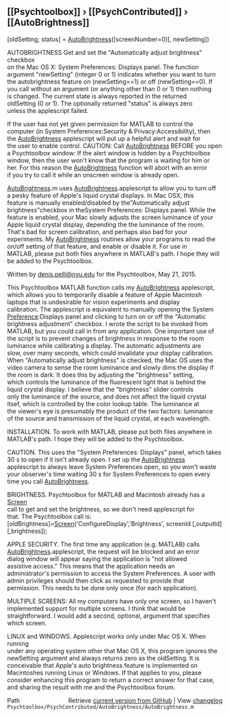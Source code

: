 ## [[Psychtoolbox]] &#8250; [[PsychContributed]] &#8250; [[AutoBrightness]]

[oldSetting, status] = [AutoBrightness](AutoBrightness)([screenNumber=0][, newSetting])  
  
AUTOBRIGHTNESS Get and set the "Automatically adjust brightness" checkbox  
on the Mac OS X: System Preferences: Displays panel. The function  
argument "newSetting" (integer 0 or 1) indicates whether you want to turn  
the autobrightness feature on (newSetting==1) or off (newSetting==0). If  
you call without an argument (or anything other than 0 or 1) then nothing  
is changed. The current state is always reported in the returned  
oldSetting (0 or 1). The optionally returned "status" is always zero  
unless the applescript failed.  
  
If the user has not yet given permission for MATLAB to control the  
computer (in System Preferences:Security & Privacy:Accessibility), then  
the [AutoBrightness](AutoBrightness) applescript will put up a helpful alert and wait for  
the user to enable control. CAUTION: Call [AutoBrightness](AutoBrightness) BEFORE you open  
a Psychtoolbox window: If the alert window is hidden by a Psychtoolbox  
window, then the user won't know that the program is waiting for him or  
her. For this reason the [AutoBrightness](AutoBrightness) function will abort with an error  
if you try to call it while an onscreen window is already open.  
  
[AutoBrightness](AutoBrightness).m uses [AutoBrightness](AutoBrightness).applescript to allow you to turn off  
a pesky feature of Apple's liquid crystal displays. In Mac OSX, this  
feature is manually enabled/disabled by the"Automatically adjust  
brightness"checkbox in theSystem Preferences: Displays panel. While the  
feature is enabled, your Mac slowly adjusts the screen luminance of your  
Apple liquid crystal display, depending the the luminance of the room.  
That's bad for screen calibration, and perhaps also bad for your  
experiments. My [AutoBrightness](AutoBrightness) routines allow your programs to read the  
on/off setting of that feature, and enable or disable it. For use in  
MATLAB, please put both files anywhere in MATLAB's path. I hope they will  
be added to the Psychtoolbox.  
  
Written by denis.pelli@nyu.edu for the Psychtoolbox, May 21, 2015.  
  
This Psychtoolbox MATLAB function calls my [AutoBrightness](AutoBrightness) applescript,  
which allows you to temporarily disable a feature of Apple Macintosh  
laptops that is undesirable for vision experiments and display  
calibration. The applescript is equivalent to manually opening the System  
[Preference](Preference):Displays panel and clicking to turn on or off the "Automatic  
brightness adjustment" checkbox. I wrote the script to be invoked from  
MATLAB, but you could call in from any application. One important use of  
the script is to prevent changes of brightness in response to the room  
luminance while calibrating a display. The automatic adjustments are  
slow, over many seconds, which could invalidate your display calibration.  
When "Automatically adjust brightness" is checked, the Mac OS uses the  
video camera to sense the room luminance and slowly dims the display if  
the room is dark. It does this by adjusting the "brightness" setting,  
which controls the luminance of the fluorescent light that is behind the  
liquid crystal display. I believe that the "brightness" slider controls  
only the luminance of the source, and does not affect the liquid crystal  
itsef, which is controlled by the color lookup table. The luminance at  
the viewer's eye is presumably the product of the two factors: luminance  
of the source and transmission of the liquid crystal, at each wavelength.  
  
INSTALLATION. To work with MATLAB, please put both files anywhere in  
MATLAB's path. I hope they will be added to the Psychtoolbox.  
  
CAUTION. This uses the "System Preferences: Displays" panel, which takes  
30 s to open if it isn't already open. I set up the [AutoBrightness](AutoBrightness)  
applescript to always leave System Preferences open, so you won't waste  
your observer's time waiting 30 s for System Preferences to open every  
time you call [AutoBrightness](AutoBrightness).  
  
BRIGHTNESS. Psychtoolbox for MATLAB and Macintosh already has a [Screen](Screen)  
call to get and set the brightness, so we don't need applescript for  
that. The Psychtoolbox call is:  
[oldBrightness]=[Screen](Screen)('ConfigureDisplay','Brightness', screenId [,outputId][,brightness]);  
  
APPLE SECURITY. The first time any application (e.g. MATLAB) calls  
[AutoBrightness](AutoBrightness).applescript, the request will be blocked and an error  
dialog window will appear saying the application is "not allowed  
assistive access." This means that the application needs an  
administrator's permission to access the System Preferences. A user with  
admin privileges should then click as requested to provide that  
permission. This needs to be done only once (for each application).  
  
MULTIPLE SCREENS: All my computers have only one screen, so I haven't  
implemented support for multiple screens. I think that would be  
straightforward. I would add a second, optional, argument that specifies  
which screen.  
  
LINUX and WINDOWS. Applescript works only under Mac OS X. When running  
under any operating system other that Mac OS X, this program ignores the  
newSetting argument and always returns zero as the oldSetting. It is  
conceivable that Apple's auto brightness feature is implemented on  
Macintoshes running Linux or Windows. If that applies to you, please  
consider enhancing this program to return a correct answer for that case,  
and sharing the result with me and the Psychtoolbox forum.  




<div class="code_header" style="text-align:right;">
  <span style="float:left;">Path&nbsp;&nbsp;</span> <span class="counter">Retrieve <a href=
  "https://raw.github.com/Psychtoolbox-3/Psychtoolbox-3/beta/Psychtoolbox/PsychContributed/AutoBrightness/AutoBrightness.m">current version from GitHub</a> | View <a href=
  "https://github.com/Psychtoolbox-3/Psychtoolbox-3/commits/beta/Psychtoolbox/PsychContributed/AutoBrightness/AutoBrightness.m">changelog</a></span>
</div>
<div class="code">
  <code>Psychtoolbox/PsychContributed/AutoBrightness/AutoBrightness.m</code>
</div>

